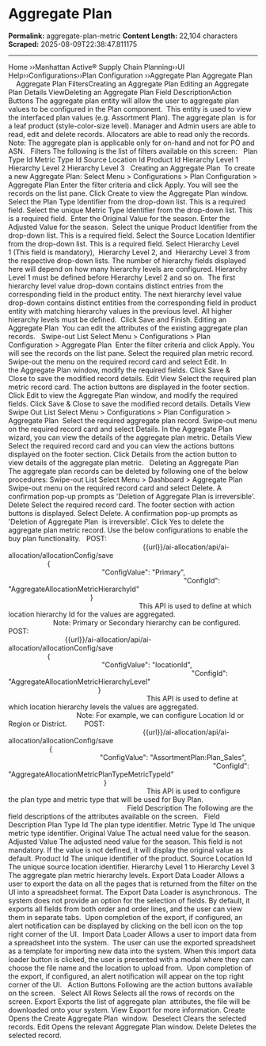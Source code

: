 # Aggregate Plan 

**Permalink:** aggregate-plan-metric
**Content Length:** 22,104 characters
**Scraped:** 2025-08-09T22:38:47.811175

---

Home &rsaquo;&rsaquo;Manhattan Active® Supply Chain Planning&rsaquo;&rsaquo;UI Help&rsaquo;&rsaquo;Configurations&rsaquo;&rsaquo;Plan Configuration ››Aggregate Plan Aggregate Plan&nbsp; &nbsp; &nbsp; Aggregate Plan&nbsp;FiltersCreating an Aggregate Plan&nbsp;Editing&nbsp;an Aggregate Plan&nbsp;Details ViewDeleting an&nbsp;Aggregate Plan&nbsp;Field DescriptionAction Buttons The aggregate plan&nbsp;entity will allow the user to aggregate plan values to be configured in the Plan component.&nbsp; This entity is used to view the interfaced plan values (e.g. Assortment Plan). The aggregate&nbsp;plan&nbsp; is for a leaf product (style-color-size level). Manager and Admin users are able to read, edit and delete records. Allocators are able to read only the records. &nbsp; Note: The aggregate plan is&nbsp;applicable only for on-hand and not for PO and ASN. &nbsp; Filters The following is the list of filters available on this screen: &nbsp; Plan Type Id Metric Type Id Source Location Id Product Id Hierarchy Level 1 Hierarchy Level 2 Hierarchy Level 3 &nbsp; Creating an Aggregate Plan&nbsp; To create a new Aggregate Plan: Select&nbsp;Menu &gt; Configurations &gt; Plan Configuration&nbsp;&gt; Aggregate Plan Enter the filter criteria and click&nbsp;Apply. You will see the records on the list pane. Click&nbsp;Create&nbsp;to view the&nbsp;Aggregate Plan window. Select the Plan Type Identifier from the drop-down list.&nbsp;This is a required field. Select the unique&nbsp;Metric Type Identifier from the drop-down list.&nbsp;This is a required field. &nbsp;Enter the Original Value&nbsp;for the&nbsp;season. Enter the Adjusted Value for the season. &nbsp;Select the unique&nbsp;Product Identifier from the drop-down list.&nbsp;This is a required field. Select the Source Location Identifier from the drop-down list.&nbsp;This is a required field. Select&nbsp;Hierarchy Level 1&nbsp;(This field is mandatory),&nbsp;&nbsp;Hierarchy Level 2, and&nbsp;&nbsp;Hierarchy Level 3&nbsp;from the respective&nbsp;drop-down lists.&nbsp;The number of hierarchy fields displayed here will depend on how many hierarchy levels are configured. Hierarchy Level 1 must be defined before Hierarchy Level 2 and so on.&nbsp; The first hierarchy level value drop-down contains distinct entries from the corresponding field in the product entity.&nbsp;The next hierarchy level value drop-down contains distinct entities from the corresponding field in product entity with matching hierarchy values in the previous level.&nbsp;All higher hierarchy levels must be defined.&nbsp; Click Save and Finish. Editing&nbsp;an Aggregate Plan&nbsp; You can edit the attributes of the existing aggregate plan&nbsp; records. &nbsp; Swipe-out List Select&nbsp;Menu &gt; Configurations &gt; Plan Configuration&nbsp;&gt; Aggregate Plan&nbsp; Enter the filter criteria and click&nbsp;Apply. You will see the records on the list pane. Select the required plan metric record. Swipe-out the menu on the required record card and select&nbsp;Edit. In the&nbsp;Aggregate Plan window, modify the required fields. Click&nbsp;Save & Close&nbsp;to save the modified record details. Edit View Select the required plan metric record card. The action buttons are displayed in the footer section. Click&nbsp;Edit&nbsp;to view the&nbsp;Aggregate Plan window, and modify the required fields. Click&nbsp;Save & Close&nbsp;to save the modified&nbsp;record details. Details View &nbsp; Swipe Out List Select&nbsp;Menu &gt; Configurations &gt; Plan Configuration&nbsp;&gt; Aggregate Plan&nbsp; Select the required aggregate plan record. Swipe-out menu on the required record card and select&nbsp;Details. In the&nbsp;Aggregate Plan wizard, you can view the details of the aggregate plan metric. Details View Select the required record card and you can view the actions buttons displayed on the footer section. Click&nbsp;Details&nbsp;from the action button to view&nbsp;details of the aggregate plan metric. &nbsp; Deleting an&nbsp;Aggregate Plan&nbsp; &nbsp; The aggregate plan&nbsp;records can be deleted by following one of the below procedures: Swipe-out List Select&nbsp;Menu&nbsp;&gt; Dashboard &gt; Aggregate Plan&nbsp; Swipe-out menu on the required record card and select&nbsp;Delete. A confirmation pop-up prompts as &#39;Deletion of Aggregate Plan is irreversible&#39;. Delete Select the required record card. The footer section with action buttons is displayed. Select&nbsp;Delete. A confirmation pop-up prompts as &#39;Deletion of Aggregate Plan&nbsp; is irreversible&#39;. Click&nbsp;Yes&nbsp;to delete the aggregate plan metric record. Use the below configurations to enable the buy plan functionality. &nbsp; POST:&nbsp; &nbsp; &nbsp; &nbsp; &nbsp; &nbsp; &nbsp; &nbsp; &nbsp; &nbsp; &nbsp; &nbsp; &nbsp; &nbsp; &nbsp; &nbsp; &nbsp; &nbsp; &nbsp; &nbsp; &nbsp; &nbsp; &nbsp; &nbsp; &nbsp; &nbsp; &nbsp; &nbsp; &nbsp; &nbsp; &nbsp; &nbsp; &nbsp; &nbsp; &nbsp; &nbsp; &nbsp; &nbsp; &nbsp; &nbsp; &nbsp; &nbsp; &nbsp; &nbsp; &nbsp; &nbsp; &nbsp; &nbsp; &nbsp; &nbsp; &nbsp; &nbsp; &nbsp; &nbsp; &nbsp; &nbsp; &nbsp; &nbsp; &nbsp; &nbsp; &nbsp; &nbsp; &nbsp; &nbsp; &nbsp; &nbsp; &nbsp; &nbsp; &nbsp; &nbsp; &nbsp; &nbsp; &nbsp;&nbsp;&nbsp;{{url}}/ai-allocation/api/ai-allocation/allocationConfig/save&nbsp; &nbsp; &nbsp; &nbsp; &nbsp; &nbsp; &nbsp; &nbsp; &nbsp; &nbsp; &nbsp; &nbsp; &nbsp; &nbsp; &nbsp; &nbsp; &nbsp; &nbsp; &nbsp; &nbsp; &nbsp; &nbsp; &nbsp; &nbsp; &nbsp; &nbsp; &nbsp; &nbsp; &nbsp; &nbsp; &nbsp; &nbsp; &nbsp; &nbsp; &nbsp; &nbsp; &nbsp; &nbsp; &nbsp; &nbsp; &nbsp; &nbsp; &nbsp; &nbsp; &nbsp; &nbsp; &nbsp;&nbsp;{&nbsp; &nbsp; &nbsp; &nbsp; &nbsp; &nbsp; &nbsp; &nbsp; &nbsp; &nbsp; &nbsp; &nbsp; &nbsp; &nbsp; &nbsp; &nbsp; &nbsp; &nbsp; &nbsp; &nbsp; &nbsp; &nbsp; &nbsp; &nbsp; &nbsp; &nbsp; &nbsp; &nbsp; &nbsp; &nbsp; &nbsp; &nbsp; &nbsp; &nbsp; &nbsp; &nbsp; &nbsp; &nbsp; &nbsp; &nbsp; &nbsp; &nbsp; &nbsp; &nbsp; &nbsp; &nbsp; &nbsp; &nbsp; &nbsp; &nbsp; &nbsp; &nbsp; &nbsp; &nbsp; &nbsp; &nbsp; &nbsp; &nbsp; &nbsp; &nbsp; &nbsp; &nbsp; &nbsp; &nbsp; &nbsp; &nbsp; &nbsp; &nbsp; &nbsp; &nbsp; &nbsp; &nbsp; &nbsp; &nbsp; &nbsp; &nbsp; &nbsp; &quot;ConfigValue&quot;: &quot;Primary&quot;,&nbsp; &nbsp; &nbsp; &nbsp; &nbsp; &nbsp; &nbsp; &nbsp; &nbsp; &nbsp; &nbsp; &nbsp; &nbsp; &nbsp; &nbsp; &nbsp; &nbsp; &nbsp; &nbsp; &nbsp; &nbsp; &nbsp; &nbsp; &nbsp; &nbsp; &nbsp; &nbsp; &nbsp; &nbsp; &nbsp; &nbsp; &nbsp; &nbsp; &nbsp; &nbsp; &nbsp; &nbsp; &nbsp; &nbsp; &nbsp; &nbsp; &nbsp; &nbsp; &nbsp; &nbsp; &nbsp; &nbsp; &nbsp; &nbsp; &nbsp; &nbsp; &nbsp; &nbsp; &nbsp; &nbsp; &nbsp; &nbsp; &nbsp; &nbsp; &nbsp; &nbsp; &nbsp; &nbsp; &nbsp; &quot;ConfigId&quot;: &quot;AggregateAllocationMetricHierarchyId&quot;&nbsp; &nbsp; &nbsp; &nbsp; &nbsp; &nbsp; &nbsp; &nbsp; &nbsp; &nbsp; &nbsp; &nbsp; &nbsp; &nbsp; &nbsp; &nbsp; &nbsp; &nbsp; &nbsp; &nbsp; &nbsp; &nbsp; &nbsp; &nbsp; &nbsp; &nbsp; &nbsp; &nbsp; &nbsp; &nbsp; &nbsp; &nbsp; &nbsp; &nbsp; &nbsp; &nbsp; &nbsp; &nbsp; &nbsp; &nbsp; &nbsp; &nbsp; &nbsp; &nbsp; &nbsp; &nbsp; &nbsp; &nbsp; &nbsp; &nbsp; &nbsp; }&nbsp; &nbsp; &nbsp; &nbsp; &nbsp; &nbsp; &nbsp; &nbsp; &nbsp; &nbsp; &nbsp; &nbsp; &nbsp; &nbsp; &nbsp; &nbsp; &nbsp; &nbsp; &nbsp; &nbsp; &nbsp; &nbsp; &nbsp; &nbsp; &nbsp; &nbsp; &nbsp; &nbsp; &nbsp; &nbsp; &nbsp; &nbsp; &nbsp; &nbsp; &nbsp; &nbsp; &nbsp; &nbsp; &nbsp; &nbsp; &nbsp; &nbsp; &nbsp; &nbsp; &nbsp; &nbsp; &nbsp; &nbsp; &nbsp; &nbsp; &nbsp; &nbsp; &nbsp; &nbsp; &nbsp; &nbsp; &nbsp; &nbsp; &nbsp; &nbsp; &nbsp; &nbsp; &nbsp; &nbsp; &nbsp; &nbsp; &nbsp; &nbsp; &nbsp; &nbsp; &nbsp; &nbsp; &nbsp; &nbsp; &nbsp; &nbsp;This API is used to define at which location hierarchy Id for&nbsp;the values are&nbsp;aggregated.&nbsp; &nbsp; &nbsp; &nbsp; &nbsp; &nbsp; &nbsp; &nbsp; &nbsp; &nbsp; &nbsp; &nbsp; &nbsp; &nbsp; &nbsp; &nbsp; &nbsp; &nbsp; &nbsp; &nbsp; &nbsp; &nbsp; &nbsp; &nbsp; &nbsp; &nbsp; &nbsp; &nbsp; &nbsp; &nbsp; &nbsp; &nbsp; &nbsp;Note: Primary or Secondary hierarchy can be configured. &nbsp; &nbsp; &nbsp; POST:&nbsp; &nbsp; &nbsp; &nbsp; &nbsp; &nbsp; &nbsp; &nbsp; &nbsp; &nbsp; &nbsp; &nbsp; &nbsp; &nbsp; &nbsp; &nbsp; &nbsp; &nbsp; &nbsp; &nbsp; &nbsp; &nbsp; &nbsp; &nbsp; &nbsp; &nbsp; &nbsp; &nbsp; &nbsp; &nbsp; &nbsp; &nbsp; &nbsp; &nbsp; &nbsp; &nbsp; &nbsp; &nbsp; &nbsp; &nbsp; &nbsp; &nbsp; &nbsp; &nbsp; &nbsp; &nbsp; &nbsp; &nbsp; &nbsp; &nbsp; &nbsp; &nbsp; &nbsp; &nbsp; &nbsp; &nbsp; &nbsp; &nbsp; &nbsp; &nbsp; &nbsp; &nbsp; &nbsp; &nbsp; &nbsp; &nbsp; &nbsp; &nbsp; &nbsp; &nbsp; &nbsp; &nbsp; &nbsp;&nbsp;&nbsp;{{url}}/ai-allocation/api/ai-allocation/allocationConfig/save&nbsp; &nbsp; &nbsp; &nbsp; &nbsp; &nbsp; &nbsp; &nbsp; &nbsp; &nbsp; &nbsp; &nbsp; &nbsp; &nbsp; &nbsp; &nbsp; &nbsp; &nbsp; &nbsp; &nbsp; &nbsp; &nbsp; &nbsp; &nbsp; &nbsp; &nbsp; &nbsp; &nbsp; &nbsp; &nbsp; &nbsp; &nbsp; &nbsp; &nbsp; &nbsp; &nbsp; &nbsp; &nbsp; &nbsp; &nbsp; &nbsp; &nbsp; &nbsp; &nbsp; &nbsp; &nbsp; &nbsp;&nbsp;{&nbsp; &nbsp; &nbsp; &nbsp; &nbsp; &nbsp; &nbsp; &nbsp; &nbsp; &nbsp; &nbsp; &nbsp; &nbsp; &nbsp; &nbsp; &nbsp; &nbsp; &nbsp; &nbsp; &nbsp; &nbsp; &nbsp; &nbsp; &nbsp; &nbsp; &nbsp; &nbsp; &nbsp; &nbsp; &nbsp; &nbsp; &nbsp; &nbsp; &nbsp; &nbsp; &nbsp; &nbsp; &nbsp; &nbsp; &nbsp; &nbsp; &nbsp; &nbsp; &nbsp; &nbsp; &nbsp; &nbsp; &nbsp; &nbsp; &nbsp; &nbsp; &nbsp; &nbsp; &nbsp; &nbsp; &nbsp; &nbsp; &nbsp; &nbsp; &nbsp; &nbsp; &nbsp; &nbsp; &nbsp; &nbsp; &nbsp; &nbsp; &nbsp; &nbsp; &nbsp; &nbsp; &nbsp; &nbsp; &nbsp; &nbsp; &nbsp; &nbsp; &quot;ConfigValue&quot;: &quot;locationId&quot;,&nbsp; &nbsp; &nbsp; &nbsp; &nbsp; &nbsp; &nbsp; &nbsp; &nbsp; &nbsp; &nbsp; &nbsp; &nbsp; &nbsp; &nbsp; &nbsp; &nbsp; &nbsp; &nbsp; &nbsp; &nbsp; &nbsp; &nbsp; &nbsp; &nbsp; &nbsp; &nbsp; &nbsp; &nbsp; &nbsp; &nbsp; &nbsp; &nbsp; &nbsp; &nbsp; &nbsp; &nbsp; &nbsp; &nbsp; &nbsp; &nbsp; &nbsp; &nbsp; &nbsp; &nbsp; &nbsp; &nbsp; &nbsp; &nbsp; &nbsp; &nbsp; &nbsp; &nbsp; &nbsp; &nbsp; &nbsp; &nbsp; &nbsp; &nbsp; &nbsp; &nbsp; &nbsp; &nbsp; &nbsp; &quot;ConfigId&quot;: &quot;AggregateAllocationMetricHierarchyLevel&quot;&nbsp; &nbsp; &nbsp; &nbsp; &nbsp; &nbsp; &nbsp; &nbsp; &nbsp; &nbsp; &nbsp; &nbsp; &nbsp; &nbsp; &nbsp; &nbsp; &nbsp; &nbsp; &nbsp; &nbsp; &nbsp; &nbsp; &nbsp; &nbsp; &nbsp; &nbsp; &nbsp; &nbsp; &nbsp; &nbsp; &nbsp; &nbsp; &nbsp; &nbsp; &nbsp; &nbsp; &nbsp; &nbsp; &nbsp; &nbsp; &nbsp; &nbsp; &nbsp; &nbsp; &nbsp; &nbsp; &nbsp; &nbsp; &nbsp; &nbsp; &nbsp; }&nbsp; &nbsp; &nbsp; &nbsp; &nbsp; &nbsp; &nbsp; &nbsp; &nbsp; &nbsp; &nbsp; &nbsp; &nbsp; &nbsp; &nbsp; &nbsp; &nbsp; &nbsp; &nbsp; &nbsp; &nbsp; &nbsp; &nbsp; &nbsp; &nbsp; &nbsp; &nbsp; &nbsp; &nbsp; &nbsp; &nbsp; &nbsp; &nbsp; &nbsp; &nbsp; &nbsp; &nbsp; &nbsp; &nbsp; &nbsp; &nbsp; &nbsp; &nbsp; &nbsp; &nbsp; &nbsp; &nbsp; &nbsp; &nbsp; &nbsp; &nbsp; &nbsp; &nbsp; &nbsp; &nbsp; &nbsp; &nbsp; &nbsp; &nbsp; &nbsp; &nbsp; &nbsp; &nbsp; &nbsp; &nbsp; &nbsp; &nbsp; &nbsp; &nbsp; &nbsp; &nbsp; &nbsp; &nbsp; &nbsp; &nbsp; &nbsp;This API is used to define at which location hierarchy levels the values are&nbsp;aggregated.&nbsp; &nbsp; &nbsp; &nbsp; &nbsp; &nbsp; &nbsp; &nbsp; &nbsp; &nbsp; &nbsp; &nbsp; &nbsp; &nbsp; &nbsp; &nbsp; &nbsp; &nbsp; &nbsp; &nbsp; &nbsp; &nbsp; &nbsp; &nbsp; &nbsp; &nbsp; &nbsp; &nbsp; &nbsp; &nbsp; &nbsp; &nbsp; &nbsp;Note: For example, we can configure Location Id or Region or District. &nbsp; &nbsp; &nbsp; &nbsp; POST:&nbsp; &nbsp; &nbsp; &nbsp; &nbsp; &nbsp; &nbsp; &nbsp; &nbsp; &nbsp; &nbsp; &nbsp; &nbsp; &nbsp; &nbsp; &nbsp; &nbsp; &nbsp; &nbsp; &nbsp; &nbsp; &nbsp; &nbsp; &nbsp; &nbsp; &nbsp; &nbsp; &nbsp; &nbsp; &nbsp; &nbsp; &nbsp; &nbsp; &nbsp; &nbsp; &nbsp; &nbsp; &nbsp; &nbsp; &nbsp; &nbsp; &nbsp; &nbsp; &nbsp; &nbsp; &nbsp; &nbsp; &nbsp; &nbsp; &nbsp; &nbsp; &nbsp; &nbsp; &nbsp; &nbsp; &nbsp; &nbsp; &nbsp; &nbsp; &nbsp; &nbsp; &nbsp; &nbsp; &nbsp; &nbsp; &nbsp; &nbsp; &nbsp; &nbsp; &nbsp; &nbsp; &nbsp; &nbsp;&nbsp;&nbsp;{{url}}/ai-allocation/api/ai-allocation/allocationConfig/save&nbsp; &nbsp; &nbsp; &nbsp; &nbsp; &nbsp; &nbsp; &nbsp; &nbsp; &nbsp; &nbsp; &nbsp; &nbsp; &nbsp; &nbsp; &nbsp; &nbsp; &nbsp; &nbsp; &nbsp; &nbsp; &nbsp; &nbsp; &nbsp; &nbsp; &nbsp; &nbsp; &nbsp; &nbsp; &nbsp; &nbsp; &nbsp; &nbsp; &nbsp; &nbsp; &nbsp; &nbsp; &nbsp; &nbsp; &nbsp; &nbsp; &nbsp; &nbsp; &nbsp; &nbsp; &nbsp; &nbsp; &nbsp;{&nbsp; &nbsp; &nbsp; &nbsp; &nbsp; &nbsp; &nbsp; &nbsp; &nbsp; &nbsp; &nbsp; &nbsp; &nbsp; &nbsp; &nbsp; &nbsp; &nbsp; &nbsp; &nbsp; &nbsp; &nbsp; &nbsp; &nbsp; &nbsp; &nbsp; &nbsp; &nbsp; &nbsp; &nbsp; &nbsp; &nbsp; &nbsp; &nbsp; &nbsp; &nbsp; &nbsp; &nbsp; &nbsp; &nbsp; &nbsp; &nbsp; &nbsp; &nbsp; &nbsp; &nbsp; &nbsp; &nbsp; &nbsp; &nbsp; &nbsp; &nbsp; &nbsp; &nbsp; &nbsp; &nbsp; &nbsp; &nbsp; &nbsp; &nbsp; &nbsp; &nbsp; &nbsp; &nbsp; &nbsp; &nbsp; &nbsp; &nbsp; &nbsp; &nbsp; &nbsp; &nbsp; &nbsp; &nbsp; &nbsp; &nbsp; &nbsp;&nbsp;&nbsp;&quot;ConfigValue&quot;: &quot;AssortmentPlan:Plan_Sales&quot;,&nbsp; &nbsp; &nbsp; &nbsp; &nbsp; &nbsp; &nbsp; &nbsp; &nbsp; &nbsp; &nbsp; &nbsp; &nbsp; &nbsp; &nbsp; &nbsp; &nbsp; &nbsp; &nbsp; &nbsp; &nbsp; &nbsp; &nbsp; &nbsp; &nbsp; &nbsp; &nbsp; &nbsp; &nbsp; &nbsp; &nbsp; &nbsp; &nbsp; &nbsp; &nbsp; &nbsp; &nbsp; &nbsp; &nbsp; &nbsp; &nbsp; &nbsp; &nbsp; &nbsp; &nbsp; &nbsp; &nbsp; &nbsp; &nbsp; &nbsp; &nbsp; &nbsp; &nbsp; &nbsp; &nbsp; &nbsp;&quot;ConfigId&quot;: &quot;AggregateAllocationMetricPlanTypeMetricTypeId&quot;&nbsp; &nbsp; &nbsp; &nbsp; &nbsp; &nbsp; &nbsp; &nbsp; &nbsp; &nbsp; &nbsp; &nbsp; &nbsp; &nbsp; &nbsp; &nbsp; &nbsp; &nbsp; &nbsp; &nbsp; &nbsp; &nbsp; &nbsp; &nbsp; &nbsp; &nbsp; &nbsp; &nbsp; &nbsp; &nbsp; &nbsp; &nbsp; &nbsp; &nbsp; &nbsp; &nbsp; &nbsp; &nbsp; &nbsp; &nbsp; &nbsp; &nbsp; &nbsp; &nbsp; &nbsp; &nbsp;&nbsp; }&nbsp; &nbsp; &nbsp; &nbsp; &nbsp; &nbsp; &nbsp; &nbsp; &nbsp; &nbsp; &nbsp; &nbsp; &nbsp; &nbsp; &nbsp; &nbsp; &nbsp; &nbsp; &nbsp; &nbsp; &nbsp; &nbsp; &nbsp; &nbsp; &nbsp; &nbsp; &nbsp; &nbsp; &nbsp; &nbsp; &nbsp; &nbsp; &nbsp; &nbsp; &nbsp; &nbsp; &nbsp; &nbsp; &nbsp; &nbsp; &nbsp; &nbsp; &nbsp; &nbsp; &nbsp; &nbsp; &nbsp; &nbsp; &nbsp; &nbsp; &nbsp; &nbsp; &nbsp; &nbsp; &nbsp; &nbsp; &nbsp; &nbsp; &nbsp; &nbsp; &nbsp; &nbsp; &nbsp; &nbsp; &nbsp; &nbsp; &nbsp; &nbsp; &nbsp; &nbsp; &nbsp; &nbsp; &nbsp; &nbsp; &nbsp;This API is used to configure the&nbsp;plan type and metric type that will be used&nbsp;for Buy Plan.&nbsp; &nbsp; &nbsp; &nbsp; &nbsp; &nbsp; &nbsp; &nbsp; &nbsp; &nbsp; &nbsp; &nbsp; &nbsp; &nbsp; &nbsp; &nbsp; &nbsp; &nbsp; &nbsp; &nbsp; &nbsp; &nbsp; &nbsp; &nbsp; &nbsp; &nbsp; &nbsp; &nbsp; &nbsp; &nbsp; &nbsp; &nbsp; &nbsp; &nbsp; &nbsp; &nbsp; &nbsp; &nbsp; &nbsp; &nbsp; &nbsp; &nbsp;&nbsp; &nbsp; &nbsp; Field Description The following are the field descriptions of the attributes available on the screen. &nbsp; Field Description Plan Type Id The plan type identifier. Metric Type Id The unique metric type identifier. Original Value The actual need value for the season. &nbsp; Adjusted Value The adjusted need value for the season. This field is not mandatory. If the value is not defined, it will display the original value as default. Product Id The unique identifier of the product. Source Location Id The unique source location identifier. Hierarchy Level 1 to&nbsp;Hierarchy Level 3 The aggregate plan metric hierarchy levels. Export Data Loader Allows a user to export the data on all the pages that is returned from the filter on the UI into a spreadsheet format. The Export Data Loader is asynchronous. &nbsp;The system does not provide an option for the selection of fields. By default, it exports all fields from both order and order lines, and the user can view them in separate tabs.&nbsp;&nbsp;Upon completion of the export, if configured, an alert notification can be displayed by clicking on the bell icon on the top right corner of the UI.&nbsp; Import Data Loader Allows a user to import data from a spreadsheet into the system. &nbsp;The user can use the exported spreadsheet as a template for importing new data into the system. When this import data loader button is clicked, the user is presented with a modal where they can choose the file name and the location to upload from. &nbsp;Upon completion of the export, if configured, an alert notification will appear on the top right corner of the UI. &nbsp; Action Buttons Following are the action buttons available on the screen. &nbsp; Select All Rows Selects all the rows of records on the screen. Export Exports the list of aggregate plan&nbsp; attributes, the file will be downloaded onto your system. View&nbsp;Export&nbsp;for more information. Create Opens the&nbsp;Create Aggregate Plan &nbsp;window.&nbsp; Deselect Clears the selected records. Edit Opens the relevant&nbsp;Aggregate Plan window. Delete Deletes the selected record.